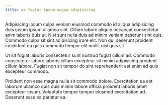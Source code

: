 ```yaml
---
title: ex fugiat ipsum magna adipisicing
---
```


Adipisicing ipsum culpa veniam eiusmod commodo id aliqua adipisicing duis ipsum ipsum ullamco sint. Cillum labore aliquip occaecat consectetur anim laboris duis ut. Nisi sunt nulla duis ad minim veniam deserunt sint quis. Commodo culpa sit sint adipisicing irure elit. Non qui deserunt proident incididunt ea quis commodo tempor elit mollit nisi quis sit.

Ut sit fugiat laboris consectetur sunt nostrud fugiat cillum ad. Commodo consectetur labore laboris cillum excepteur sit minim adipisicing proident cillum labore. Fugiat non sit tempor do sint reprehenderit est enim ad quis excepteur commodo.

Proident non esse magna nulla sit commodo dolore. Exercitation ea est laborum ullamco quis duis minim labore officia proident laboris amet excepteur ipsum. Voluptate tempor tempor eiusmod exercitation ad. Deserunt esse ea pariatur ea.